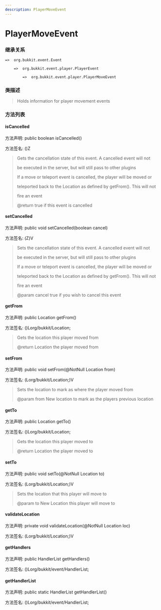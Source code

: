 ```yaml
---
description: PlayerMoveEvent
---
```


# PlayerMoveEvent

### 继承关系

    =>  org.bukkit.event.Event

        =>  org.bukkit.event.player.PlayerEvent

            =>  org.bukkit.event.player.PlayerMoveEvent

### 类描述

> Holds information for player movement events

### 方法列表

#### isCancelled

方法声明: public boolean isCancelled()

方法签名: ()Z

> Gets the cancellation state of this event. A cancelled event will not
>
> be executed in the server, but will still pass to other plugins
>
> <p>
>
> If a move or teleport event is cancelled, the player will be moved or
>
> teleported back to the Location as defined by getFrom(). This will not
>
> fire an event
>
> @return true if this event is cancelled

#### setCancelled

方法声明: public void setCancelled(boolean cancel)

方法签名: (Z)V

> Sets the cancellation state of this event. A cancelled event will not
>
> be executed in the server, but will still pass to other plugins
>
> <p>
>
> If a move or teleport event is cancelled, the player will be moved or
>
> teleported back to the Location as defined by getFrom(). This will not
>
> fire an event
>
> @param cancel true if you wish to cancel this event

#### getFrom

方法声明: public Location getFrom()

方法签名: ()Lorg/bukkit/Location;

> Gets the location this player moved from
>
> @return Location the player moved from

#### setFrom

方法声明: public void setFrom(@NotNull Location from)

方法签名: (Lorg/bukkit/Location;)V

> Sets the location to mark as where the player moved from
>
> @param from New location to mark as the players previous location

#### getTo

方法声明: public Location getTo()

方法签名: ()Lorg/bukkit/Location;

> Gets the location this player moved to
>
> @return Location the player moved to

#### setTo

方法声明: public void setTo(@NotNull Location to)

方法签名: (Lorg/bukkit/Location;)V

> Sets the location that this player will move to
>
> @param to New Location this player will move to

#### validateLocation

方法声明: private void validateLocation(@NotNull Location loc)

方法签名: (Lorg/bukkit/Location;)V

#### getHandlers

方法声明: public HandlerList getHandlers()

方法签名: ()Lorg/bukkit/event/HandlerList;

#### getHandlerList

方法声明: public static HandlerList getHandlerList()

方法签名: ()Lorg/bukkit/event/HandlerList;
